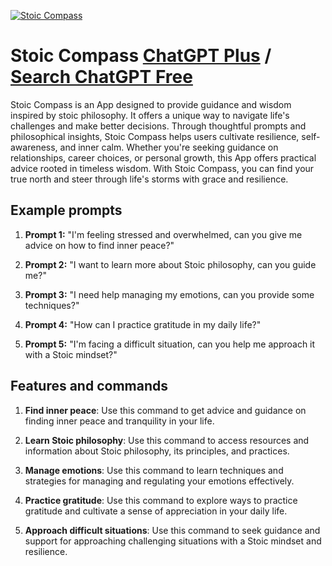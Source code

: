 
[![Stoic Compass](https://files.oaiusercontent.com/file-wXwpohjbb2Q8Qg7YGg55V3d1?se=2123-10-17T09%3A07%3A54Z&sp=r&sv=2021-08-06&sr=b&rscc=max-age%3D31536000%2C%20immutable&rscd=attachment%3B%20filename%3D6a6fcc9d-0a69-4263-9d8b-53fad10dee6e.png&sig=jNubD7fAvDnlx0XIfWBApBaHeyZQMfLk7tU9vYj4NrA%3D)](https://chat.openai.com/g/g-9WaDDUkeG-stoic-compass)

# Stoic Compass [ChatGPT Plus](https://chat.openai.com/g/g-9WaDDUkeG-stoic-compass) / [Search ChatGPT Free](https://gptcall.net/index.html#/?search=Stoic%20Compass)

Stoic Compass is an App designed to provide guidance and wisdom inspired by stoic philosophy. It offers a unique way to navigate life's challenges and make better decisions. Through thoughtful prompts and philosophical insights, Stoic Compass helps users cultivate resilience, self-awareness, and inner calm. Whether you're seeking guidance on relationships, career choices, or personal growth, this App offers practical advice rooted in timeless wisdom. With Stoic Compass, you can find your true north and steer through life's storms with grace and resilience.

## Example prompts

1. **Prompt 1:** "I'm feeling stressed and overwhelmed, can you give me advice on how to find inner peace?"

2. **Prompt 2:** "I want to learn more about Stoic philosophy, can you guide me?"

3. **Prompt 3:** "I need help managing my emotions, can you provide some techniques?"

4. **Prompt 4:** "How can I practice gratitude in my daily life?"

5. **Prompt 5:** "I'm facing a difficult situation, can you help me approach it with a Stoic mindset?"

## Features and commands

1. **Find inner peace**: Use this command to get advice and guidance on finding inner peace and tranquility in your life.

2. **Learn Stoic philosophy**: Use this command to access resources and information about Stoic philosophy, its principles, and practices.

3. **Manage emotions**: Use this command to learn techniques and strategies for managing and regulating your emotions effectively.

4. **Practice gratitude**: Use this command to explore ways to practice gratitude and cultivate a sense of appreciation in your daily life.

5. **Approach difficult situations**: Use this command to seek guidance and support for approaching challenging situations with a Stoic mindset and resilience.



